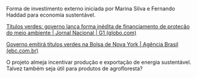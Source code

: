 Forma de investimento externo iniciada por Marina Silva e Fernando Haddad para economia sustentável.

[Títulos verdes: governo lança forma inédita de financiamento de proteção do meio ambiente | Jornal Nacional | G1 (globo.com)](https://g1.globo.com/jornal-nacional/noticia/2023/09/18/titulos-verdes-governo-lanca-forma-inedita-de-financiamento-de-protecao-do-meio-ambiente.ghtml?utm_source=whatsapp&utm_medium=share-bar-mobile&utm_campaign=materias)

[Governo emitirá títulos verdes na Bolsa de Nova York | Agência Brasil (ebc.com.br)](https://agenciabrasil.ebc.com.br/economia/noticia/2023-09/governo-emitira-titulos-verdes-na-bolsa-de-nova-york)

O projeto almeja incentivar produção e exportação de energia sustentável. Talvez também seja útil para produtos de agrofloresta?